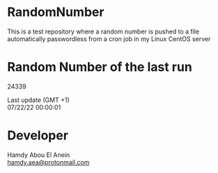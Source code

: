 # RandomNumber    
This is a test repository where a random number is pushed to a file automatically passwordless from a cron job in my Linux CentOS server    
# Random Number of the last run   
24339
      
Last update (GMT +1)    
07/22/22 00:00:01
# Developer    
Hamdy Abou El Anein   
hamdy.aea@protonmail.com
